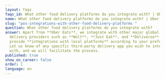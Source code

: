 ```yaml
---
layout: faqs
faqs_id: What other food delivery platforms do you integrate with? | Uber Eats
name: What other food delivery platforms do you integrate with? | Uber Eats
slug: "pos-integrations-with-other-food-delivery-platforms "
question: What other food delivery platforms do you integrate with?
answer: Apart from **Uber Eats**, we integrate with other major global food
  delivery providers such as **Wolt**, **Just Eat**, and **Deliveroo**. We also
  provide **integrations with local platforms** according to your preferences.
  Let us know of any specific third-party delivery app you wish to integrate
  with, and we will facilitate the process.
published: true
show_on_career: false
order: 1
language: en
---
```


